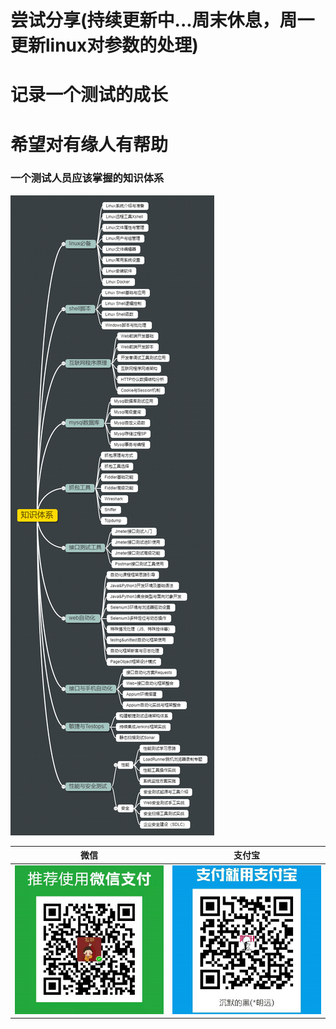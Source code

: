 # 尝试分享(持续更新中...周末休息，周一更新linux对参数的处理)

# 记录一个测试的成长

# 希望对有缘人有帮助

### 一个测试人员应该掌握的知识体系

![知识体系](./source/images/knowledge.png)


|微信|支付宝|
|:----:|:----:|
|![赞赏](./source/images/weixin.png)|![赞赏](./source/images/zhifubao.png)|

<!-- <div align = center>赞赏</div>
<div align = center >
<img src = "./source/images/donate.png" width = "100" height = "100"  />
</div> -->